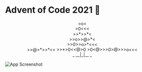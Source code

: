 # Advent of Code 2021 🎄
<p align="center">
>o<<br>
>0<<<<br>
>>*>>*<<br>
>>o>>@>*<<br>
>>0>>o>*<<<<br>
>>@>*>>*<<<o<<br>
>>*>0<<@>0<o<<<<br>
>0<@>>>0>@>>>o<<<<br>
_ __|_|__ _ 
</p>

![App Screenshot](https://blog.pythondiscord.com/content/images/size/w2000/2021/03/AoC_banner.png)
